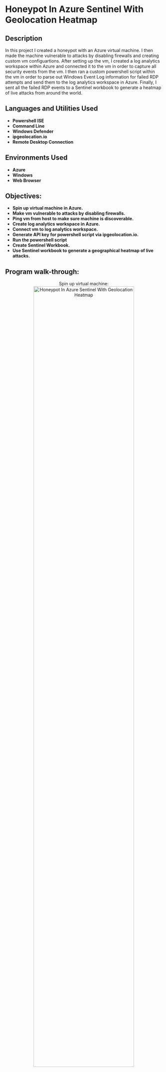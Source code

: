 <h1>Honeypot In Azure Sentinel With Geolocation Heatmap</h1>


<h2>Description</h2>
<p>In this project I created a honeypot with an Azure virtual machine. I then made the machine vulnerable to attacks by disabling firewalls and creating custom vm configuartions.
   After setting up the vm, I created a log analytics workspace within Azure and connected it to the vm in order to capture all security events from the vm. 
   I then ran a custom powershell script within the vm in order to parse out Windows Event Log information for failed RDP attempts and send them to the log analytics workspace in Azure. 
   Finally, I sent all the failed RDP events to a Sentinel workbook to generate a heatmap of live attacks from around the world.</p>


<h2>Languages and Utilities Used</h2>

- <b>Powershell ISE</b>
- <b>Command Line</b>
- <b>Windows Defender</b>
- <b>ipgeolocation.io</b>
- <b>Remote Desktop Connection</b>
  
<h2>Environments Used </h2>

- <b> Azure</b>
- <b> Windows</b>
- <b> Web Browser</b> 

<h2>Objectives:</h2>

- <b>Spin up virtual machine in Azure.</b> 
- <b>Make vm vulnerable to attacks by disabling firewalls.</b>
- <b>Ping vm from host to make sure machine is discoverable.</b>
- <b>Create log analytics workspace in Azure.</b> 
- <b>Connect vm to log analytics workspace.</b> 
- <b>Generate API key for powershell script via ipgeolocation.io.</b>
- <b>Run the powershell script</b>
- <b>Create Sentinel Workbook.</b>
- <b>Use Sentinel workbook to generate a geographical heatmap of live attacks.</b>


<h2>Program walk-through:</h2>

<p align="center">
Spin up virtual machine: <br/>
<img src="https://i.imgur.com/RSP1GTQ.png" height="80%" width="80%" alt="Honeypot In Azure Sentinel With Geolocation Heatmap"/>
<br />
  
<br />
 Let's make the vm vulnerable to attacks by disabling all firewalls via Windows Defender: <br/>
<img src="https://i.imgur.com/hNnhlGQ.png" height="80%" width="80%" alt="Honeypot In Azure Sentinel With Geolocation Heatmap"/>
<br />

<br />
  Next, let's ping our vm from our host machine to make sure it's discoverable: <br/>
<img src="https://i.imgur.com/2mc9g9t.png" height="80%" width="80%" alt="Honeypot In Azure Sentinel With Geolocation Heatmap"/>
<br />

<br />
   Now let's create the log analytics workspace: <br/>
<img src="https://i.imgur.com/DIfXdkF.png" height="80%" width="80%" alt="Honeypot In Azure Sentinel With Geolocation Heatmap"/>
<br />

<br />
At this point we need to connect our log workspace to our vm:  <br/>
<img src="https://i.imgur.com/v2MGvke.png" height="80%" width="80%" alt="Honeypot In Azure Sentinel With Geolocation Heatmap"/>
<br />

<br />
Now we need to setup defender to collect all events:  <br/>
<img src="https://i.imgur.com/vUwQMWs.png" height="80%" width="80%" alt="Honeypot In Azure Sentinel With Geolocation Heatmap"/>
<br />

<br />
Next, let's get a custom API key from ipgeolocation.io to feed into our powershell script:  <br/>
<img src="https://i.imgur.com/QVTr23d.png" height="80%" width="80%" alt="Honeypot In Azure Sentinel With Geolocation Heatmap"/>
<br />
<br />
Now let's run the powershell script on our vm to automatically parse out our events to Azure. Look!, we can already see several failed RDP attacks!:  <br/>
<img src="https://i.imgur.com/MTD5AFt.png" height="80%" width="80%" alt="Honeypot In Azure Sentinel With Geolocation Heatmap"/>
<img src="https://i.imgur.com/hPj4mAv.png" height="80%" width="80%" alt="Honeypot In Azure Sentinel With Geolocation Heatmap"/>
<br />
<br />
Finally, we can create a sentinel workbook and use the data coming from our vm to create a heatmap of live attacks!:  <br/>
<img src="https://i.imgur.com/iO6h10s.png" height="80%" width="80%" alt="Honeypot In Azure Sentinel With Geolocation Heatmap"/>
<br />
<br />
Here is the heatmap after only a few hours!:  <br/>
<img src="https://i.imgur.com/g9Twdzu.png" height="80%" width="80%" alt="Honeypot In Azure Sentinel With Geolocation Heatmap"/>
<br />



</p>

<h2>Findings:</h2>

- <b> A honeypot is a tool that can help detect, deflect, and counteract unauthorized access to computer systems and networks. By pretending to be a legitimate target, a honeypot can lure hackers into a controlled environment where their activities and behaviors can be 
      monitored.</b>
- <b> Honeypots can waste attackers' time and resources by providing false information or creating misleading environments. This can make it harder for attackers to succeed and may deter them from future attacks.</b>
- <b> A honeypot or honeynet can divert attackers' attention away from valuable assets, giving security teams more time to respond to attacks.</b>
- <b> Also, honeypots can help organizations identify vulnerabilities in their security systems by analyzing how attackers access the honeypot's data. This information can help organizations update their systems to block these attack methods.</b>
- <b> Upon analyzing the event logs I discovered that the majority of the failed RDPs from Thailand came from a single user attempting to brute force the machine.</b>
- <b> To mitigate these attacks from our vm we can turn all of our firewalls back on making the machine less discoverable. We could also reconfigure the vm to limit the amount of ports allowed.</b> 
- <b> Finally, a honeypot is a fantastic tool to better understand the mind of a hacker, to develop a deeper understanding of their behaviors and can ultimately be extremely benficial to protect organizations along with their assets.</b> 

